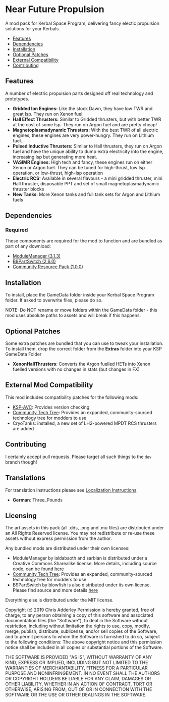 # Near Future Propulsion

A mod pack for Kerbal Space Program, delivering fancy electic propulsion solutions for your Kerbals.

* [Features](#features)
* [Dependencies](#dependencies)
* [Installation](#installation)
* [Optional Patches](#optional-patches)
* [External Compatibility](#features)
* [Contributing](#contributing)

## Features

A number of electric propulsion parts designed off real technology and prototypes.

* **Gridded Ion Engines:** Like the stock Dawn, they have low TWR and great Isp. They run on Xenon fuel.
* **Hall Effect Thrusters:** Similar to Gridded thrusters, but with better TWR at the cost of some Isp. They run on Argon fuel and are pretty cheap!
* **Magnetoplasmadynamic Thrusters:** With the best TWR of all electric engines, these engines are very power-hungry. They run on Lithium fuel.
* **Pulsed Inductive Thrusters:** Similar to Hall thrusters, they run on Argon fuel and have the unique ability to dump extra electricity into the engine, increasing Isp but generating more heat.
* **VASIMR Engines:** High tech and fancy, these engines run on either Xenon or Argon fuel. They can be tuned for high-thrust, low Isp operation, or low-thrust, high-Isp operation
* **Electric RCS:** Available in several flavours - a mini gridded thruster, mini Hall thruster, disposable PPT and set of small magnetoplasmadynamic thruster blocks
* **New Tanks**: More Xenon tanks and full tank sets for Argon and Lithium fuels

## Dependencies

### Required
These components are required for the mod to function and are bundled as part of any download:
* [ModuleManager (3.1.3)](https://github.com/sarbian/ModuleManager)
* [B9PartSwitch (2.6.0)](https://github.com/blowfishpro/B9PartSwitch)
* [Community Resource Pack (1.0.0)](https://github.com/BobPalmer/CommunityResourcePack)

## Installation

To install, place the GameData folder inside your Kerbal Space Program folder. If asked to overwrite files, please do so.

NOTE: Do NOT rename or move folders within the GameData folder - this mod uses absolute paths to assets and will break if this happens.

## Optional Patches

Some extra patches are bundled that you can use to tweak your installation. To install them, drop the correct folder from the **Extras** folder into your KSP GameData Folder

* **XenonHallThrusters**: Converts the Argon fuelled HETs into Xenon fuelled versions with no changes in stats (but changes in FX)

## External Mod Compatibility

This mod includes compatibility patches for the following mods:
* [KSP-AVC](https://github.com/CYBUTEK/KSPAddonVersionChecker): Provides version checking
* [Community Tech Tree](https://github.com/ChrisAdderley/CommunityTechTree): Provides an expanded, community-sourced technology tree for modders to use
* CryoTanks: installed, a new set of LH2-powered MPDT RCS thrusters are added

## Contributing

I certainly accept pull requests. Please target all such things to the `dev` branch though!

## Translations

For translation instructions please see [Localization Instructions](https://github.com/ChrisAdderley/NearFuturePropulsion/blob/master/GameData/NearFuturePropulsion/Localization/Localization.md)

* **German**: Three_Pounds

## Licensing

The art assets in this pack (all .dds, .png and .mu files) are distributed under an All Rights Reserved license. You may not redistribute or re-use these assets without express permission from the author.

Any bundled mods are distributed under their own licenses:
* ModuleManager by ialdabaoth and sarbian is distributed under a Creative Commons Sharealike license. More details, including source code, can be found [here](http://forum.kerbalspaceprogram.com/threads/31342-0-20-ModuleManager-1-3-for-all-your-stock-modding-needs?p=528607&viewfull=1#post528607)
* [Community Tech Tree](https://github.com/ChrisAdderley/CommunityTechTree): Provides an expanded, community-sourced technology tree for modders to use
* B9PartSwitch by blowfish is also distributed under its own license. Please find source and more details [here](https://github.com/blowfishpro/B9PartSwitch)

Everything else is distributed under the MIT license.

Copyright (c) 2019 Chris Adderley
Permission is hereby granted, free of charge, to any person obtaining a copy of this software and associated documentation files (the "Software"), to deal in the Software without restriction, including without limitation the rights to use, copy, modify, merge, publish, distribute, sublicense, and/or sell copies of the Software, and to permit persons to whom the Software is furnished to do so, subject to the following conditions: The above copyright notice and this permission notice shall be included in all copies or substantial portions of the Software.

THE SOFTWARE IS PROVIDED "AS IS", WITHOUT WARRANTY OF ANY KIND, EXPRESS OR IMPLIED, INCLUDING BUT NOT LIMITED TO THE WARRANTIES OF MERCHANTABILITY, FITNESS FOR A PARTICULAR PURPOSE AND NONINFRINGEMENT. IN NO EVENT SHALL THE AUTHORS OR COPYRIGHT HOLDERS BE LIABLE FOR ANY CLAIM, DAMAGES OR OTHER LIABILITY, WHETHER IN AN ACTION OF CONTRACT, TORT OR OTHERWISE, ARISING FROM, OUT OF OR IN CONNECTION WITH THE SOFTWARE OR THE USE OR OTHER DEALINGS IN THE SOFTWARE.
